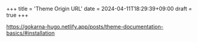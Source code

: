 +++
title = 'Theme Origin URL'
date = 2024-04-11T18:29:39+09:00
draft = true
+++

https://gokarna-hugo.netlify.app/posts/theme-documentation-basics/#installation
